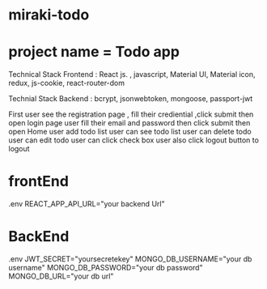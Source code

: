 # miraki-todo

# project name = Todo app

Technical Stack Frontend : React js. , javascript, Material UI, Material icon, redux, js-cookie, react-router-dom

Technial Stack Backend : bcrypt, jsonwebtoken, mongoose, passport-jwt

First user see the registration page , fill their crediential ,click submit then open login page
user fill their email and password then click submit then open Home 
user add  todo list 
user can see todo list 
user can delete todo
user can edit todo
user can click check box 
user also click logout button to logout

# frontEnd 
.env
REACT_APP_API_URL="your backend Url"

# BackEnd
.env
JWT_SECRET="yoursecretekey"
MONGO_DB_USERNAME="your db username"
MONGO_DB_PASSWORD="your db password"
MONGO_DB_URL="your db url"



